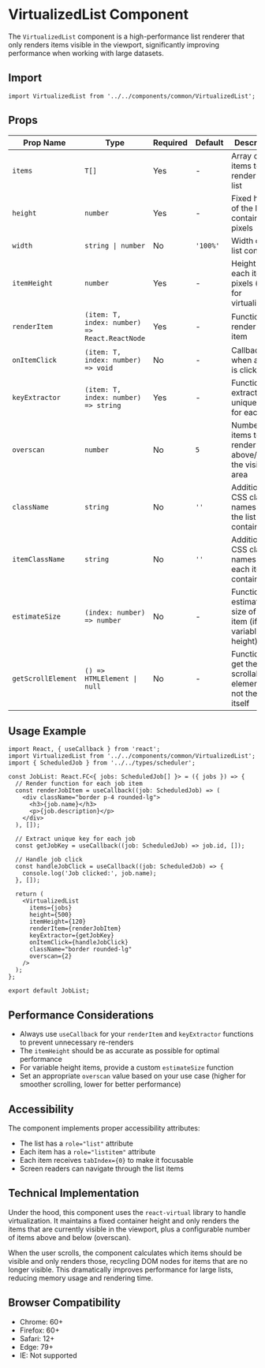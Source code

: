 # VirtualizedList Component

The `VirtualizedList` component is a high-performance list renderer that only renders items visible in the viewport, significantly improving performance when working with large datasets.

## Import

```tsx
import VirtualizedList from '../../components/common/VirtualizedList';
```

## Props

| Prop Name | Type | Required | Default | Description |
|-----------|------|----------|---------|-------------|
| `items` | `T[]` | Yes | - | Array of items to render in the list |
| `height` | `number` | Yes | - | Fixed height of the list container in pixels |
| `width` | `string \| number` | No | `'100%'` | Width of the list container |
| `itemHeight` | `number` | Yes | - | Height of each item in pixels (used for virtualization) |
| `renderItem` | `(item: T, index: number) => React.ReactNode` | Yes | - | Function to render each item |
| `onItemClick` | `(item: T, index: number) => void` | No | - | Callback when an item is clicked |
| `keyExtractor` | `(item: T, index: number) => string` | Yes | - | Function to extract a unique key for each item |
| `overscan` | `number` | No | `5` | Number of items to render above/below the visible area |
| `className` | `string` | No | `''` | Additional CSS class names for the list container |
| `itemClassName` | `string` | No | `''` | Additional CSS class names for each item container |
| `estimateSize` | `(index: number) => number` | No | - | Function to estimate the size of each item (if variable height) |
| `getScrollElement` | `() => HTMLElement \| null` | No | - | Function to get the scrollable element if not the list itself |

## Usage Example

```tsx
import React, { useCallback } from 'react';
import VirtualizedList from '../../components/common/VirtualizedList';
import { ScheduledJob } from '../../types/scheduler';

const JobList: React.FC<{ jobs: ScheduledJob[] }> = ({ jobs }) => {
  // Render function for each job item
  const renderJobItem = useCallback((job: ScheduledJob) => (
    <div className="border p-4 rounded-lg">
      <h3>{job.name}</h3>
      <p>{job.description}</p>
    </div>
  ), []);
  
  // Extract unique key for each job
  const getJobKey = useCallback((job: ScheduledJob) => job.id, []);
  
  // Handle job click
  const handleJobClick = useCallback((job: ScheduledJob) => {
    console.log('Job clicked:', job.name);
  }, []);
  
  return (
    <VirtualizedList
      items={jobs}
      height={500}
      itemHeight={120}
      renderItem={renderJobItem}
      keyExtractor={getJobKey}
      onItemClick={handleJobClick}
      className="border rounded-lg"
      overscan={2}
    />
  );
};

export default JobList;
```

## Performance Considerations

- Always use `useCallback` for your `renderItem` and `keyExtractor` functions to prevent unnecessary re-renders
- The `itemHeight` should be as accurate as possible for optimal performance
- For variable height items, provide a custom `estimateSize` function
- Set an appropriate `overscan` value based on your use case (higher for smoother scrolling, lower for better performance)

## Accessibility

The component implements proper accessibility attributes:
- The list has a `role="list"` attribute
- Each item has a `role="listitem"` attribute
- Each item receives `tabIndex={0}` to make it focusable
- Screen readers can navigate through the list items

## Technical Implementation

Under the hood, this component uses the `react-virtual` library to handle virtualization. It maintains a fixed container height and only renders the items that are currently visible in the viewport, plus a configurable number of items above and below (overscan).

When the user scrolls, the component calculates which items should be visible and only renders those, recycling DOM nodes for items that are no longer visible. This dramatically improves performance for large lists, reducing memory usage and rendering time.

## Browser Compatibility

- Chrome: 60+
- Firefox: 60+
- Safari: 12+
- Edge: 79+
- IE: Not supported
